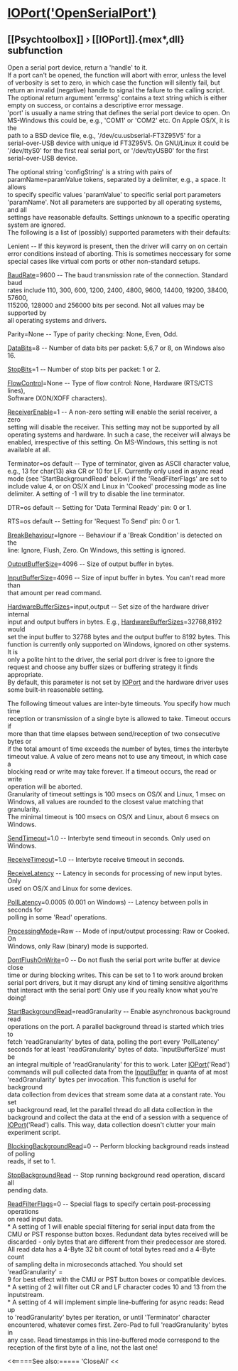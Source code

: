 # [IOPort('OpenSerialPort')](IOPort-OpenSerialPort) 
## [[Psychtoolbox]] &#8250; [[IOPort]].{mex*,dll} subfunction


Open a serial port device, return a 'handle' to it.  
If a port can't be opened, the function will abort with error, unless the level  
of verbosity is set to zero, in which case the function will silently fail, but  
return an invalid (negative) handle to signal the failure to the calling script.  
The optional return argument 'errmsg' contains a text string which is either  
empty on success, or contains a descriptive error message.   
'port' is usually a name string that defines the serial port device to open. On  
MS-Windows this could be, e.g., 'COM1' or 'COM2' etc. On Apple OS/X, it is the  
path to a BSD device file, e.g., '/dev/cu.usbserial-FT3Z95V5' for a  
serial-over-USB device with unique id FT3Z95V5. On GNU/Linux it could be  
'/dev/ttyS0' for the first real serial port, or '/dev/ttyUSB0' for the first  
serial-over-USB device.  
  
The optional string 'configString' is a string with pairs of  
paramName=paramValue tokens, separated by a delimiter, e.g., a space. It allows  
to specify specific values 'paramValue' to specific serial port parameters  
'paramName'. Not all parameters are supported by all operating systems, and all  
settings have reasonable defaults. Settings unknown to a specific operating  
system are ignored.  
The following is a list of (possibly) supported parameters with their defaults:  
  
Lenient -- If this keyword is present, then the driver will carry on on certain  
error conditions instead of aborting. This is sometimes neccessary for some  
special cases like virtual com ports or other non-standard setups.  
  
[BaudRate](BaudRate)=9600 -- The baud transmission rate of the connection. Standard baud  
rates include 110, 300, 600, 1200, 2400, 4800, 9600, 14400, 19200, 38400, 57600,  
115200, 128000 and 256000 bits per second. Not all values may be supported by  
all operating systems and drivers.  
  
Parity=None   -- Type of parity checking: None, Even, Odd.  
  
[DataBits](DataBits)=8    -- Number of data bits per packet: 5,6,7 or 8, on Windows also 16.  
  
[StopBits](StopBits)=1    -- Number of stop bits per packet: 1 or 2.  
  
[FlowControl](FlowControl)=None  -- Type of flow control: None, Hardware (RTS/CTS lines),  
Software (XON/XOFF characters).  
  
[ReceiverEnable](ReceiverEnable)=1 -- A non-zero setting will enable the serial receiver, a zero  
setting will disable the receiver. This setting may not be supported by all  
operating systems and hardware. In such a case, the receiver will always be  
enabled, irrespective of this setting. On MS-Windows, this setting is not  
available at all.  
  
Terminator=os default  -- Type of terminator, given as ASCII character value,  
e.g., 13 for char(13) aka CR or 10 for LF. Currently only used in async read  
mode (see 'StartBackgroundRead' below) if the 'ReadFilterFlags' are set to  
include value 4, or on OS/X and Linux in 'Cooked' processing mode as line  
delimiter. A setting of -1 will try to disable the line terminator.  
  
DTR=os default  -- Setting for 'Data Terminal Ready' pin: 0 or 1.  
  
RTS=os default  -- Setting for 'Request To Send' pin: 0 or 1.  
  
[BreakBehaviour](BreakBehaviour)=Ignore -- Behaviour if a 'Break Condition' is detected on the  
line: Ignore, Flush, Zero. On Windows, this setting is ignored.  
  
[OutputBufferSize](OutputBufferSize)=4096 -- Size of output buffer in bytes.  
  
[InputBufferSize](InputBufferSize)=4096 -- Size of input buffer in bytes. You can't read more than  
that amount per read command.  
  
[HardwareBufferSizes](HardwareBufferSizes)=input,output -- Set size of the hardware driver internal  
input and output buffers in bytes. E.g., [HardwareBufferSizes](HardwareBufferSizes)=32768,8192 would  
set the input buffer to 32768 bytes and the output buffer to 8192 bytes. This  
function is currently only supported on Windows, ignored on other systems. It is  
only a polite hint to the driver, the serial port driver is free to ignore the  
request and choose any buffer sizes or buffering strategy it finds appropriate.  
By default, this parameter is not set by [IOPort](IOPort) and the hardware driver uses  
some built-in reasonable setting.  
  
The following timeout values are inter-byte timeouts. You specify how much time  
reception or transmission of a single byte is allowed to take. Timeout occurs if  
more than that time elapses between send/reception of two consecutive bytes or  
if the total amount of time exceeds the number of bytes, times the interbyte  
timeout value. A value of zero means not to use any timeout, in which case a  
blocking read or write may take forever. If a timeout occurs, the read or write  
operation will be aborted.   
Granularity of timeout settings is 100 msecs on OS/X and Linux, 1 msec on  
Windows, all values are rounded to the closest value matching that granularity.  
The minimal timeout is 100 msecs on OS/X and Linux, about 6 msecs on Windows.  
  
[SendTimeout](SendTimeout)=1.0 -- Interbyte send timeout in seconds. Only used on Windows.  
  
[ReceiveTimeout](ReceiveTimeout)=1.0 -- Interbyte receive timeout in seconds.  
  
[ReceiveLatency](ReceiveLatency) -- Latency in seconds for processing of new input bytes. Only  
used on OS/X and Linux for some devices.  
  
[PollLatency](PollLatency)=0.0005 (0.001 on Windows) -- Latency between polls in seconds for  
polling in some 'Read' operations.  
  
[ProcessingMode](ProcessingMode)=Raw -- Mode of input/output processing: Raw or Cooked. On  
Windows, only Raw (binary) mode is supported.  
  
[DontFlushOnWrite](DontFlushOnWrite)=0 -- Do not flush the serial port write buffer at device close  
time or during blocking writes. This can be set to 1 to work around broken  
serial port drivers, but it may disrupt any kind of timing sensitive algorithms  
that interact with the serial port! Only use if you really know what you're  
doing!  
  
[StartBackgroundRead](StartBackgroundRead)=readGranularity -- Enable asynchronous background read  
operations on the port. A parallel background thread is started which tries to  
fetch 'readGranularity' bytes of data, polling the port every 'PollLatency'  
seconds for at least 'readGranularity' bytes of data. 'InputBufferSize' must be  
an integral multiple of 'readGranularity' for this to work. Later [IOPort](IOPort)('Read')  
commands will pull collected data from the [InputBuffer](InputBuffer) in quanta of at most  
'readGranularity' bytes per invocation. This function is useful for background  
data collection from devices that stream some data at a constant rate. You set  
up background read, let the parallel thread do all data collection in the  
background and collect the data at the end of a session with a sequence of  
[IOPort](IOPort)('Read') calls. This way, data collection doesn't clutter your main  
experiment script.  
  
[BlockingBackgroundRead](BlockingBackgroundRead)=0 -- Perform blocking background reads instead of polling  
reads, if set to 1.  
  
[StopBackgroundRead](StopBackgroundRead) -- Stop running background read operation, discard all  
pending data.  
  
[ReadFilterFlags](ReadFilterFlags)=0 -- Special flags to specify certain post-processing operations  
on read input data.  
\* A setting of 1 will enable special filtering for serial input data from the  
CMU or PST response button boxes.   Redundant data bytes received will be  
discarded - only bytes that are different from their predecessor are stored.    
All read data has a 4-Byte 32 bit count of total bytes read and a 4-Byte count  
of sampling delta in microseconds attached.   You should set 'readGranularity' =  
9 for best effect with the CMU or PST button boxes or compatible devices.   
\* A setting of 2 will filter out CR and LF character codes 10 and 13 from the  
inputstream.  
\* A setting of 4 will implement simple line-buffering for async reads: Read up  
to 'readGranularity' bytes per iteration,   or until 'Terminator' character  
encountered, whatever comes first. Zero-Pad to full 'readGranularity' bytes in  
any case.   Read timestamps in this line-buffered mode correspond to the  
reception of the first byte of a line, not the last one!  
  
  
  


<<=====See also:=====
'CloseAll'
<<